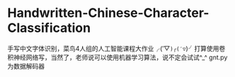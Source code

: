 # Handwritten-Chinese-Character-Classification
手写中文字体识别，菜鸟4人组的人工智能课程大作业╭(′▽`)╭(′▽`)╯打算使用卷积神经网络写，当然了，老师说可以使用机器学习算法，说不定会试试^_^
gnt.py为数据解码器
